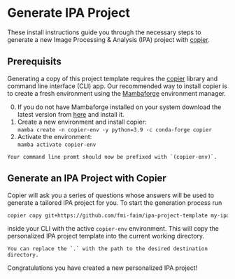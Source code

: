 # Generate IPA Project
These install instructions guide you through the necessary steps to generate a new Image Processing & Analysis (IPA) project with [copier](https://copier.readthedocs.io/en/stable/).

## Prerequisits
Generating a copy of this project template requires the [copier](https://copier.readthedocs.io/en/stable/) library and command line interface (CLI) app.
Our recommended way to install copier is to create a fresh environment using the [Mambaforge](https://conda-forge.org/miniforge/) environment manager.

0. If you do not have Mambaforge installed on your system download the latest version from [here](https://conda-forge.org/miniforge/) and install it.
1. Create a new environment and install copier:</br>
    `mamba create -n copier-env -y python=3.9 -c conda-forge copier`
2. Activate the environment:</br>
    `mamba activate copier-env`

```{note}
Your command line promt should now be prefixed with `(copier-env)`.
```

## Generate an IPA Project with Copier
Copier will ask you a series of questions whose answers will be used to generate a tailored IPA project for you.
To start the generation process run

```bash
copier copy git+https://github.com/fmi-faim/ipa-project-template my-ipa-project
```

inside your CLI with the active `copier-env` environment.
This will copy the personalized IPA project template into the current working directory.

```{note}
You can replace the `.` with the path to the desired destination directory.
```

Congratulations you have created a new personalized IPA project!
